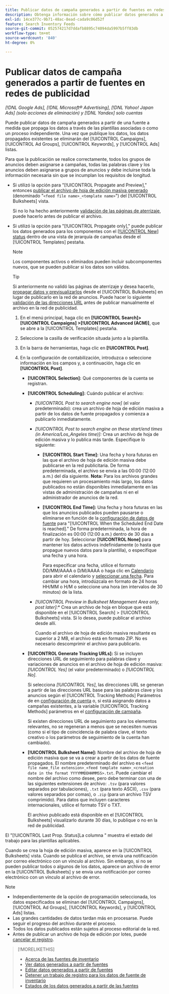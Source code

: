 ```yaml
---
title: Publicar datos de campaña generados a partir de fuentes en redes de publicidad
description: Obtenga información sobre cómo publicar datos generados a partir de fuentes de datos de inventario en redes de publicidad.
exl-id: 14ce377c-9b71-48ac-8ead-cada9c06d52f
feature: Search Inventory Feeds
source-git-commit: 052574217d7ddafb8895c74094da5997b5ff83db
workflow-type: tm+mt
source-wordcount: '840'
ht-degree: 0%

---
```


# Publicar datos de campaña generados a partir de fuentes en redes de publicidad

*[!DNL Google Ads], [!DNL Microsoft® Advertising], [!DNL Yahoo! Japan Ads] (solo acciones de eliminación) y [!DNL Yandex] solo cuentas*

Puede publicar datos de campaña generados a partir de una fuente a medida que propaga los datos a través de las plantillas asociadas o como un proceso independiente. Una vez que publique los datos, los datos propagados existentes se eliminarán del [!UICONTROL Campaigns], [!UICONTROL Ad Groups], [!UICONTROL Keywords], y [!UICONTROL Ads] listas.

Para que la publicación se realice correctamente, todos los grupos de anuncios deben asignarse a campañas, todas las palabras clave y los anuncios deben asignarse a grupos de anuncios y debe incluirse toda la información necesaria sin que se incumplan los requisitos de longitud.

* Si utilizó la opción para &quot;[!UICONTROL Propagate and Preview],&quot; entonces [publicar el archivo de hoja de edición masiva generado](/help/search-social-commerce/campaign-management/bulksheets/bulksheet-post.md) (denominado &quot;`<feed file name>_<template name>`&quot;) del [!UICONTROL Bulksheets] vista.

  Si no lo ha hecho anteriormente [validación de las páginas de aterrizaje](/help/search-social-commerce/campaign-management/bulksheets/bulksheet-validate-landing-pages.md), puede hacerlo antes de publicar el archivo.

* Si utilizó la opción para &quot;[!UICONTROL Propagate only],&quot; puede publicar los datos generados para los componentes con el [[!UICONTROL New] status](propagated-data-status.md) dentro de una vista de jerarquía de campañas desde el [!UICONTROL Templates] pestaña.

  >[!NOTE]
  >
  >Los componentes activos o eliminados pueden incluir subcomponentes nuevos, que se pueden publicar si los datos son válidos.

  >[!TIP]
  >
  >Si anteriormente no validó las páginas de aterrizaje y desea hacerlo, [propagar datos y previsualizarlos](feed-data-propagate.md) desde el [!UICONTROL Bulksheets] en lugar de publicarlo en la red de anuncios. Puede hacer lo siguiente [validación de las direcciones URL](/help/search-social-commerce/campaign-management/bulksheets/bulksheet-validate-landing-pages.md) antes de publicar manualmente el archivo en la red de publicidad.

   1. En el menú principal, haga clic en **[!UICONTROL Search]> [!UICONTROL Campaigns] >[!UICONTROL Advanced (ACM)]**, que se abre a la [!UICONTROL Templates] pestaña.

   1. Seleccione la casilla de verificación situada junto a la plantilla.

   1. En la barra de herramientas, haga clic en **[!UICONTROL Post]**.

   1. En la configuración de contabilización, introduzca o seleccione información en los campos y, a continuación, haga clic en **[!UICONTROL Post]**.

      * **[!UICONTROL Selection]:** Qué componentes de la cuenta se registran.

      * **[!UICONTROL Scheduling]:** Cuándo publicar el archivo:

         * *[!UICONTROL Post to search engine now]* (el valor predeterminado): crea un archivo de hoja de edición masiva a partir de los datos de fuente propagados y comienza a publicarlo inmediatamente.

         * *[!UICONTROL Post to search engine on these start/end times (in America/Los_Angeles time)]:* Crea un archivo de hoja de edición masiva y lo publica más tarde. Especifique lo siguiente:

            * **[!UICONTROL Start Time]:** Una fecha y hora futuras en las que el archivo de hoja de edición masiva debe publicarse en la red publicitaria. De forma predeterminada, el archivo se envía a las 00:00 (12:00 a.m.) del día siguiente. **Nota:** Para los archivos grandes que requieren un procesamiento más largo, los datos publicados no están disponibles inmediatamente en las vistas de administración de campañas ni en el administrador de anuncios de la red.

            * **[!UICONTROL End Time]:** Una fecha y hora futuras en las que los anuncios publicados pueden pausarse o eliminarse en función de la [configuración de datos de fuente](feed-settings-manage.md#feed-data-settings) para &quot;[!UICONTROL When the Scheduled End Date is reached].&quot; De forma predeterminada, la hora de finalización es 00:00 (12:00 a.m.) dentro de 30 días a partir de hoy. Seleccionar **[!UICONTROL None]** para mantener los datos activos indefinidamente (o hasta que propague nuevos datos para la plantilla), o especifique una fecha y una hora.

              Para especificar una fecha, utilice el formato DD/MM/AAAA o D/M/AAAA o haga clic en [Calendario](/help/search-social-commerce/assets/calendar.png "Calendario") para abrir el calendario y [seleccionar una fecha](/help/search-social-commerce/common-tasks/navigation-editing-selection/calendar.md). Para cambiar una hora, introdúzcala en formato de 24 horas HH/MM o H/M o seleccione una hora (en intervalos de 30 minutos) de la lista.

         * *[!UICONTROL Preview in Bulksheet Management Area only, post later]:** Crea un archivo de hoja en bloque que está disponible en el [!UICONTROL Search] > [!UICONTROL Bulksheets] vista. Si lo desea, puede publicar el archivo desde allí.

           Cuando el archivo de hoja de edición masiva resultante es superior a 2 MB, el archivo está en formato ZIP. No es necesario descomprimir el archivo para publicarlo.

      * **[!UICONTROL Generate Tracking URLs]:** Si se incluyen direcciones URL de seguimiento para palabras clave y variaciones de anuncios en el archivo de hoja de edición masiva: *[!UICONTROL Yes]* (el valor predeterminado) o *[!UICONTROL No]*.

        Si selecciona *[!UICONTROL Yes]*, las direcciones URL se generan a partir de las direcciones URL base para las palabras clave y los anuncios según el [!UICONTROL Tracking Methods] Parámetros de en [configuración de cuenta](/help/search-social-commerce/campaign-management/accounts/ad-network-account-manage.md) o, si está asignando datos a campañas existentes, a la variable [!UICONTROL Tracking Methods] parámetros en el [configuración de campaña](/help/search-social-commerce/campaign-management/campaigns/campaign-manage.md).

        Si existen direcciones URL de seguimiento para los elementos relevantes, no se regeneran a menos que se necesiten nuevas (como si el tipo de coincidencia de palabra clave, el texto creativo o los parámetros de seguimiento de la cuenta han cambiado).

      * **[!UICONTROL Bulksheet Name]:** Nombre del archivo de hoja de edición masiva que se va a crear a partir de los datos de fuente propagados. El nombre predeterminado del archivo es `<feed file name_file extension>_<feed template name>_<creation date in the format YYYYMMDDHHMMSS>.txt`. Puede cambiar el nombre del archivo como desee, pero debe terminar con una de las siguientes extensiones de archivo: `.tsv` (para valores separados por tabulaciones), `.txt` (para texto ASCII), `.csv` (para valores separados por comas), o `.zip` (para un archivo TSV comprimido). Para datos que incluyen caracteres internacionales, utilice el formato TSV o TXT.

        El archivo publicado está disponible en el [!UICONTROL Bulksheets] visualizarlo durante 30 días, lo publique o no en la red de publicidad.

El &quot;[!UICONTROL Last Prop. Status]La columna &quot; muestra el estado del trabajo para las plantillas aplicables.

Cuando se crea la hoja de edición masiva, aparece en la [!UICONTROL Bulksheets] vista. Cuando se publica el archivo, se envía una notificación por correo electrónico con un vínculo al archivo. Sin embargo, si no se pueden publicar todos o algunos de los datos, aparece un archivo de error en la [!UICONTROL Bulksheets] y se envía una notificación por correo electrónico con un vínculo al archivo de error.

>[!NOTE]
>
>* Independientemente de la opción de programación seleccionada, los datos especificados se eliminan del [!UICONTROL Campaigns], [!UICONTROL Ad Groups], [!UICONTROL Keywords], y [!UICONTROL Ads] listas.
>* Las grandes cantidades de datos tardan más en procesarse. Puede seguir el progreso del archivo durante el proceso.
>* Todos los datos publicados están sujetos al proceso editorial de la red.
>* Antes de publicar un archivo de hoja de edición por lotes, puede [cancelar el registro](/help/search-social-commerce/campaign-management/bulksheets/bulksheet-stop-job.md).

>[!MORELIKETHIS]
>
>* [Acerca de las fuentes de inventario](inventory-feeds-about.md)
>* [Ver datos generados a partir de fuentes](propagated-data-view.md)
>* [Editar datos generados a partir de fuentes](propagated-data-edit.md)
>* [Detener un trabajo de registro para los datos de fuente de inventario](stop-job.md)
>* [Estados de los datos generados a partir de las fuentes](propagated-data-status.md)
